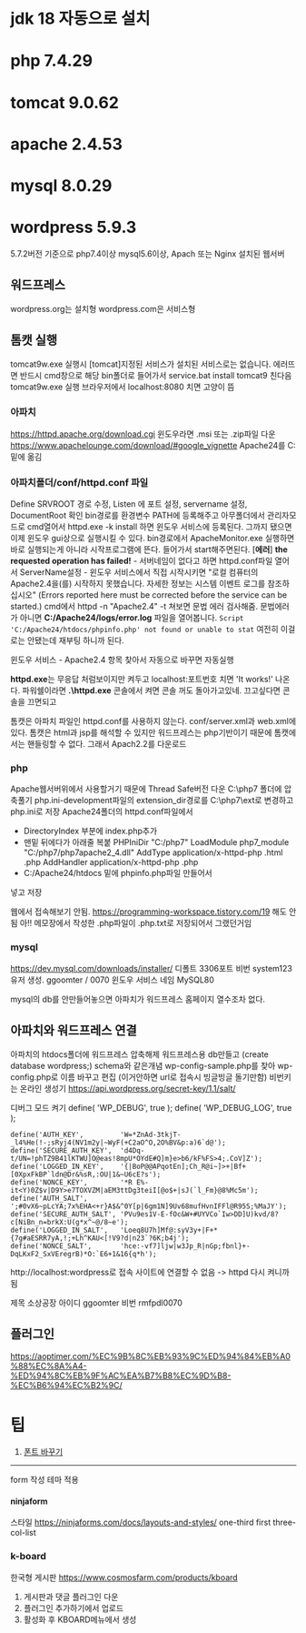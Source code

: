 # jdk 18 자동으로 설치
# php 7.4.29
# tomcat 9.0.62
# apache 2.4.53
# mysql 8.0.29
# wordpress 5.9.3

5.7.2버전 기준으로 php7.4이상 mysql5.6이상, Apach 또는 Nginx 설치된 웹서버




## 워드프레스
wordpress.org는 설치형
wordpress.com은 서비스형

## 톰캣 실행
tomcat9w.exe 실행시 [tomcat]지정된 서비스가 설치된 서비스로는 없습니다. 에러뜨면
반드시 cmd창으로 해당 bin폴더로 들어가서 
service.bat install tomcat9
친다음 tomcat9w.exe 실행 
브라우저에서 localhost:8080 치면 고양이 뜸

### 아파치
https://httpd.apache.org/download.cgi
윈도우라면 .msi 또는 .zip파일 다운
https://www.apachelounge.com/download/#google_vignette
Apache24를 C:밑에 옮김
### 아파치폴더/conf/httpd.conf 파일
Define SRVROOT 경로 수정, Listen 에 포트 설정, servername 설정, DocumentRoot 확인
bin경로를 환경변수 PATH에 등록해주고
아무폴더에서 관리자모드로 cmd열어서 httpd.exe -k install 하면 윈도우 서비스에 등록된다.
그까지 됐으면 이제 윈도우 gui상으로 실행시킬 수 있다.  bin경로에서 ApacheMonitor.exe
실행하면 바로 실행되는게 아니라 시작프로그램에 뜬다. 들어가서 start해주면된다.
[**에러**] **the requested operation has failed!**
    - 서버네임이 없다고 하면 httpd.conf파일 열어서 ServerName설정
    - 윈도우 서비스에서 직접 시작시키면 "로컬 컴퓨터의 Apache2.4을(를) 시작하지 못했습니다. 자세한 정보는 시스템 이벤트 로그를 참조하십시오" (Errors reported here must be corrected before the service can be started.)
    cmd에서 httpd -n "Apache2.4" -t 쳐보면 문법 에러 검사해줌.
문법에러가 아니면 **C:/Apache24/logs/error.log** 파일을 열어봅니다.
```Script 'C:/Apache24/htdocs/phpinfo.php' not found or unable to stat```
여전히 이걸로는 안됐는데 재부팅 하니까 된다.

윈도우 서비스 - Apache2.4 항목 찾아서 자동으로 바꾸면 자동실행


**httpd.exe**는 무응답 처럼보이지만 켜두고 localhost:포트번호 치면 'It works!' 나온다.
파워쉘이라면 **.\httpd.exe**
콘솔에서 켜면 콘솔 꺼도 돌아가고있네.
끄고싶다면 콘솔을 끄면되고


톰캣은 아파치 파일인 httpd.conf를 사용하지 않는다.
conf/server.xml과 web.xml에 있다.
톰캣은 html과 jsp를 해석할 수 있지만 워드프레스는 php기반이기 때문에 톰캣에서는 핸들링할 수 없다.
그래서 Apach2.2를 다운로드

### php
Apache웹서버위에서 사용할거기 때문에 Thread Safe버전 다운
C:\php7 폴더에 압축풀기
php.ini-development파일의 extension_dir경로를 C:\php7\ext로 변경하고 php.ini로 저장
Apache24폴더의 httpd.conf파일에서
- DirectoryIndex 부분에 index.php추가
- 맨밑</IfModule> 뒤에다가 아래줄 복붙
PHPIniDir "C:/php7"
LoadModule php7_module "C:/php7/php7apache2_4.dll"
AddType application/x-httpd-php .html .php
AddHandler application/x-httpd-php .php
-  C:/Apache24/htdocs 밑에 phpinfo.php파일 만들어서
<?php phpinfo(); ?> 넣고 저장
웹에서 접속해보기
안됨. 
https://programming-workspace.tistory.com/19
해도 안됨
아!! 메모장에서 작성한 .php파일이 .php.txt로 저장되어서 그랬던거임

### mysql
https://dev.mysql.com/downloads/installer/
디폴트 3306포트
비번 system123
유저 생성. ggoomter / 0070
윈도우 서비스 네임 MySQL80

mysql의 db를 안만들어놓으면 아파치가 워드프레스 홈페이지 열수조차 없다.

## 아파치와 워드프레스 연결
아파치의 htdocs폴더에 워드프레스 압축해제
워드프레스용 db만들고 (create database wordpress;) schema와 같은개념
wp-config-sample.php를 찾아 wp-config.php로 이름 바꾸고 편집
(이거안하면 url로 접속시 빙글빙글 돌기만함)
비번키는 온라인 생성기 https://api.wordpress.org/secret-key/1.1/salt/


디버그 모드 켜기
define( 'WP_DEBUG', true );
define( 'WP_DEBUG_LOG', true );
```
define('AUTH_KEY',         'W=*ZnAd-3tkjT-_l4%He(!-;sRyj4(NV1m2y|~WyF(+C2aO^O,2O%BV&p:a)6`d@');
define('SECURE_AUTH_KEY',  'd4Dq-t/UN=!phTZ9B41lKTWU]O@eas!8mpU*OYdE#Q]m}e>b6/kF%FS>4;.CoV]Z');
define('LOGGED_IN_KEY',    '{|BoP@@APqotEn];Ch_R@i~]>+|Bf+[0XpxFkBP`ldn@Dr&%sR,:OU|1&~U6cE?s');
define('NONCE_KEY',        '*R E%-it<Y)0Z$v|D9Y>e7TOXVZM|aEM3ttDg3teiI[@o$+|sJ(`l_Fm}@8%Mc5m');
define('AUTH_SALT',        ';#0vX6~pLcYA;7x%EHA<+r}A$&^0Y[p|6gm1N]9Uv68mufHvnIFFl@R95S;%MaJY');
define('SECURE_AUTH_SALT', 'PVu9es1V-E-fOc&W+#UYVCo`Iw>DD]U)kvd/8?c[NiBn_n=brkX:U(g*x^~@/8~e');
define('LOGGED_IN_SALT',   'Loeq8U7h]Mf@:syV3y+|F+*{7g#aESRR7yA,!;+Lh^KAU<[!V9?d|n23`?6K;b4j');
define('NONCE_SALT',       'hce:-vf7]ljw|w3Jp_R|nGp;fbnl}+-DqLKxF2_SxVEregrB)*O:`E6+1&16{q*h');
```

http://localhost:wordpress로 접속
사이트에 연결할 수 없음 -> httpd 다시 켜니까 됨

제목 소상공장
아이디 ggoomter
비번 rmfpdl0070




## 플러그인
https://aoptimer.com/%EC%9B%8C%EB%93%9C%ED%94%84%EB%A0%88%EC%8A%A4-%ED%94%8C%EB%9F%AC%EA%B7%B8%EC%9D%B8-%EC%B6%94%EC%B2%9C/


# 팁
1. [폰트 바꾸기](https://blog.steamedu123.com/entry/%EC%9B%8C%EB%93%9C%ED%94%84%EB%A0%88%EC%8A%A4-%ED%8F%B0%ED%8A%B8-%EB%B0%94%EA%BE%B8%EA%B8%B0)



---
form 작성
테마 적용


#### ninjaform
스타일 https://ninjaforms.com/docs/layouts-and-styles/
one-third first 
three-col-list

### k-board
한국형 게시판
https://www.cosmosfarm.com/products/kboard
1. 게시판과 댓글 플러그인 다운
2. 플러그인 추가하기에서 업로드
3. 활성화 후 KBOARD메뉴에서 생성